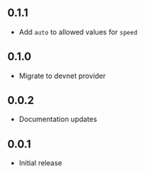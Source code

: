 ## 0.1.1

- Add `auto` to allowed values for `speed`

## 0.1.0

- Migrate to devnet provider

## 0.0.2

- Documentation updates

## 0.0.1

- Initial release
